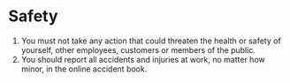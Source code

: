 # Safety

1. You must not take any action that could threaten the health or safety of yourself, other employees, customers or members of the public.
2. You should report all accidents and injuries at work, no matter how minor, in the online accident book.
